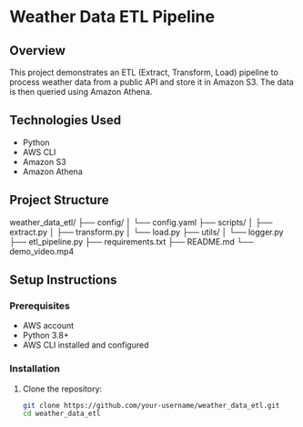 # Weather Data ETL Pipeline

## Overview
This project demonstrates an ETL (Extract, Transform, Load) pipeline to process weather data from a public API and store it in Amazon S3. The data is then queried using Amazon Athena.

## Technologies Used
- Python
- AWS CLI
- Amazon S3
- Amazon Athena

## Project Structure
weather_data_etl/
├── config/
│ └── config.yaml
├── scripts/
│ ├── extract.py
│ ├── transform.py
│ └── load.py
├── utils/
│ └── logger.py
├── etl_pipeline.py
├── requirements.txt
├── README.md
└── demo_video.mp4



## Setup Instructions

### Prerequisites
- AWS account
- Python 3.8+
- AWS CLI installed and configured

### Installation
1. Clone the repository:
   ```sh
   git clone https://github.com/your-username/weather_data_etl.git
   cd weather_data_etl

